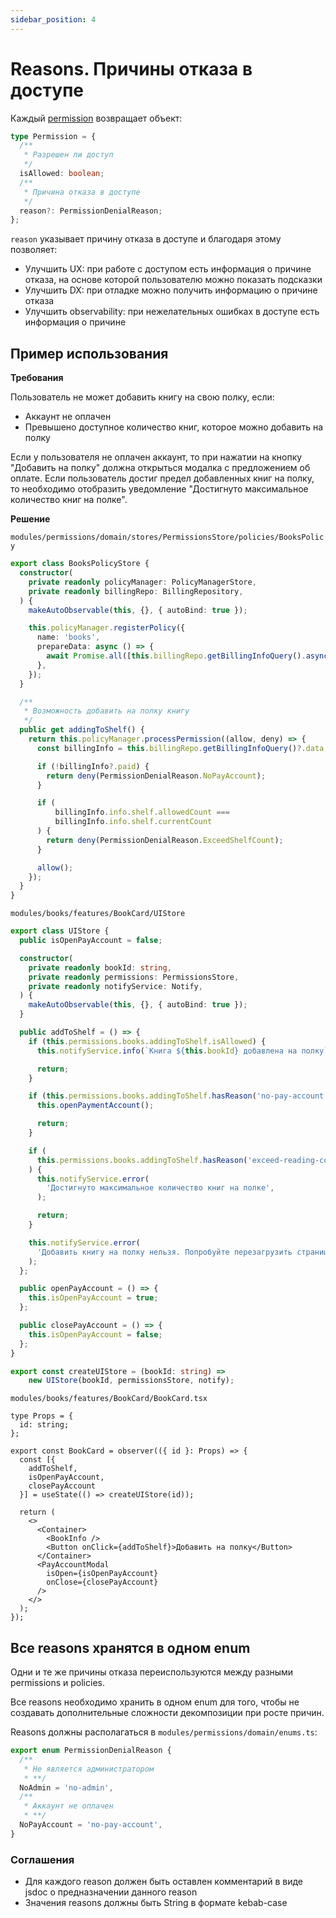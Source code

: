 ```yaml
---
sidebar_position: 4
---
```


# Reasons. Причины отказа в доступе

Каждый [permission](./permissionsFormation) возвращает объект:
```ts
type Permission = {
  /**
   * Разрешен ли доступ
   */
  isAllowed: boolean;
  /**
   * Причина отказа в доступе
   */
  reason?: PermissionDenialReason;
};
```

`reason` указывает причину отказа в доступе и благодаря этому позволяет:
- Улучшить UX: при работе с доступом есть информация о причине отказа, на основе которой пользователю можно показать подсказки
- Улучшить DX: при отладке можно получить информацию о причине отказа
- Улучшить observability: при нежелательных ошибках в доступе есть информация о причине

## Пример использования

**Требования**

Пользователь не может добавить книгу на свою полку, если:
- Аккаунт не оплачен
- Превышено доступное количество книг, которое можно добавить на полку

Если у пользователя не оплачен аккаунт, то при нажатии на кнопку "Добавить на полку" должна открыться модалка с предложением об оплате.
Если пользователь достиг предел добавленных книг на полку, то необходимо отобразить уведомление "Достигнуто максимальное количество книг на полке".

**Решение**

```modules/permissions/domain/stores/PermissionsStore/policies/BooksPolicy```
```ts
export class BooksPolicyStore {
  constructor(
    private readonly policyManager: PolicyManagerStore,
    private readonly billingRepo: BillingRepository,
  ) {
    makeAutoObservable(this, {}, { autoBind: true });

    this.policyManager.registerPolicy({
      name: 'books',
      prepareData: async () => {
        await Promise.all([this.billingRepo.getBillingInfoQuery().async()]);
      },
    });
  }

  /**
   * Возможность добавить на полку книгу
   */
  public get addingToShelf() {
    return this.policyManager.processPermission((allow, deny) => {
      const billingInfo = this.billingRepo.getBillingInfoQuery()?.data;

      if (!billingInfo?.paid) {
        return deny(PermissionDenialReason.NoPayAccount);
      }

      if (
          billingInfo.info.shelf.allowedCount ===
          billingInfo.info.shelf.currentCount
      ) {
        return deny(PermissionDenialReason.ExceedShelfCount);
      }

      allow();
    });
  }
}
```

```modules/books/features/BookCard/UIStore```
```ts
export class UIStore {
  public isOpenPayAccount = false;

  constructor(
    private readonly bookId: string,
    private readonly permissions: PermissionsStore,
    private readonly notifyService: Notify,
  ) {
    makeAutoObservable(this, {}, { autoBind: true });
  }

  public addToShelf = () => {
    if (this.permissions.books.addingToShelf.isAllowed) {
      this.notifyService.info(`Книга ${this.bookId} добавлена на полку`);

      return;
    }

    if (this.permissions.books.addingToShelf.hasReason('no-pay-account')) {
      this.openPaymentAccount();

      return;
    }

    if (
      this.permissions.books.addingToShelf.hasReason('exceed-reading-count')
    ) {
      this.notifyService.error(
        'Достигнуто максимальное количество книг на полке',
      );

      return;
    }

    this.notifyService.error(
      'Добавить книгу на полку нельзя. Попробуйте перезагрузить страницу',
    );
  };

  public openPayAccount = () => {
    this.isOpenPayAccount = true;
  };

  public closePayAccount = () => {
    this.isOpenPayAccount = false;
  };
}

export const createUIStore = (bookId: string) =>
    new UIStore(bookId, permissionsStore, notify);
```

```modules/books/features/BookCard/BookCard.tsx```
```tsx
type Props = {
  id: string;
};

export const BookCard = observer(({ id }: Props) => {
  const [{
    addToShelf,
    isOpenPayAccount,
    closePayAccount
  }] = useState(() => createUIStore(id));

  return (
    <>
      <Container>
        <BookInfo />
        <Button onClick={addToShelf}>Добавить на полку</Button>
      </Container>
      <PayAccountModal
        isOpen={isOpenPayAccount}
        onClose={closePayAccount}
      />
    </>
  );
});
```

## Все reasons хранятся в одном enum

Одни и те же причины отказа переиспользуются между разными permissions и policies.

Все reasons необходимо хранить в одном enum для того, чтобы не создавать дополнительные сложности декомпозиции при росте причин.

Reasons должны располагаться в `modules/permissions/domain/enums.ts`:
```ts
export enum PermissionDenialReason {
  /**
   * Не является администратором
   * **/
  NoAdmin = 'no-admin',
  /**
   * Аккаунт не оплачен
   * **/
  NoPayAccount = 'no-pay-account',
}
```

### Соглашения

- Для каждого reason должен быть оставлен комментарий в виде jsdoc о предназначении данного reason
- Значения reasons должны быть String в формате kebab-case
